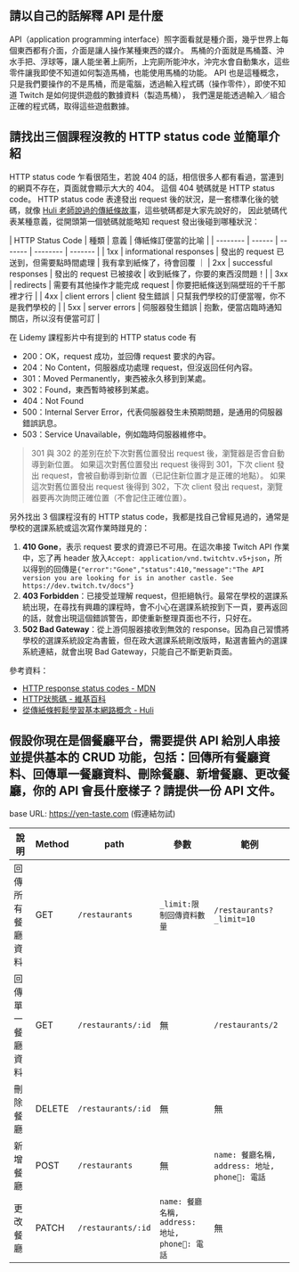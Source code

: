 ## 請以自己的話解釋 API 是什麼

API（application programming interface）照字面看就是種介面，幾乎世界上每個東西都有介面，介面是讓人操作某種東西的媒介。
馬桶的介面就是馬桶蓋、沖水手把、浮球等，讓人能坐著上廁所，上完廁所能沖水，沖完水會自動集水，這些零件讓我即使不知道如何製造馬桶，也能使用馬桶的功能。
API 也是這種概念，只是我們要操作的不是馬桶，而是電腦，透過輸入程式碼（操作零件），即使不知道 Twitch 是如何提供遊戲的數據資料（製造馬桶），
我們還是能透過輸入／組合正確的程式碼，取得這些遊戲數據。

## 請找出三個課程沒教的 HTTP status code 並簡單介紹

HTTP status code 乍看很陌生，若說 404 的話，相信很多人都有看過，當連到的網頁不存在，頁面就會顯示大大的 404。
這個 404 號碼就是 HTTP status code。
HTTP status code 表達發出 request 後的狀況，是一套標準化後的號碼，就像 [Huli 老師說過的傳紙條故事](https://medium.com/@hulitw/learning-tcp-ip-http-via-sending-letter-5d3299203660)，這些號碼都是大家先說好的，
因此號碼代表某種意義，從開頭第一個號碼就能略知 request 發出後碰到哪種狀況：


| HTTP Status Code | 種類 | 意義 | 傳紙條訂便當的比喻 |
| -------- | ------ | ------- | -------- | ------- |
| 1xx | informational responses | 發出的 request 已送到，但需要點時間處理 | 我有拿到紙條了，待會回覆 ｜
| 2xx | successful responses | 發出的 request 已被接收 | 收到紙條了，你要的東西沒問題！|
| 3xx | redirects | 需要有其他操作才能完成 request | 你要把紙條送到隔壁班的千千那裡才行 |
| 4xx | client errors | client 發生錯誤 | 只幫我們學校的訂便當喔，你不是我們學校的 |
| 5xx | server errors | 伺服器發生錯誤 | 抱歉，便當店臨時通知關店，所以沒有便當可訂 |

在 Lidemy 課程影片中有提到的 HTTP status code 有

- 200：OK，request 成功，並回傳 request 要求的內容。
- 204：No Content，伺服器成功處理 request，但沒返回任何內容。
- 301：Moved Permanently，東西被永久移到到某處。
- 302：Found，東西暫時被移到某處。
- 404：Not Found
- 500：Internal Server Error，代表伺服器發生未預期問題，是通用的伺服器錯誤訊息。
- 503：Service Unavailable，例如臨時伺服器維修中。

> 301 與 302 的差別在於下次對舊位置發出 request 後，瀏覽器是否會自動導到新位置。
> 如果這次對舊位置發出 request 後得到 301，下次 client 發出 request，會被自動導到新位置（已記住新位置才是正確的地點）。
> 如果這次對舊位置發出 request 後得到 302，下次 client 發出 request，瀏覽器要再次詢問正確位置（不會記住正確位置）。

另外找出 3 個課程沒有的 HTTP status code，我都是找自己曾經見過的，通常是學校的選課系統或這次寫作業時踫見的：

1. **410 Gone**，表示 request 要求的資源已不可用。在這次串接 Twitch API 作業中，忘了再 header 放入`Accept: application/vnd.twitchtv.v5+json`，所以得到的回傳是`{"error":"Gone","status":410,"message":"The API version you are looking for is in another castle. See https://dev.twitch.tv/docs"}`
2. **403 Forbidden**：已接受並理解 request，但拒絕執行。最常在學校的選課系統出現，在尋找有興趣的課程時，會不小心在選課系統按到下一頁，要再返回的話，就會出現這個錯誤警告，即使重新整理頁面也不行，只好在。
3. **502 Bad Gateway**：從上游伺服器接收到無效的 response。因為自己習慣將學校的選課系統設定為書籤，但在政大選課系統剛改版時，點選書籤內的選課系統連結，就會出現 Bad Gateway，只能自己不斷更新頁面。

參考資料：

- [HTTP response status codes - MDN](https://developer.mozilla.org/en-US/docs/Web/HTTP/Status)
- [HTTP狀態碼 - 維基百科](https://zh.wikipedia.org/wiki/HTTP%E7%8A%B6%E6%80%81%E7%A0%81)
- [從傳紙條輕鬆學習基本網路概念 - Huli](https://medium.com/@hulitw/learning-tcp-ip-http-via-sending-letter-5d3299203660)


## 假設你現在是個餐廳平台，需要提供 API 給別人串接並提供基本的 CRUD 功能，包括：回傳所有餐廳資料、回傳單一餐廳資料、刪除餐廳、新增餐廳、更改餐廳，你的 API 會長什麼樣子？請提供一份 API 文件。

base URL: https://yen-taste.com (假連結勿試)

| 說明 | Method | path | 參數 | 範例 |
| --- | ------ | ----- | ---- | ----|
| 回傳所有餐廳資料 | GET | `/restaurants` | `_limit:限制回傳資料數量` | `/restaurants?_limit=10` |
| 回傳單一餐廳資料 | GET | `/restaurants/:id` | 無 | `/restaurants/2` |
| 刪除餐廳 | DELETE | `/restaurants/:id` | 無 | 無 |
| 新增餐廳 | POST | `/restaurants` | 無 | `name: 餐廳名稱, address: 地址, phone: 電話` | 無 |
| 更改餐廳 | PATCH | `/restaurants/:id` | `name: 餐廳名稱, address: 地址, phone: 電話` | 無 |